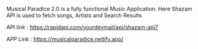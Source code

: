 Musical Paradice 2.0 is a fully functional Music Application.
Here Shazam API is used to fetch songs, Artists and Search Results

API link : https://rapidapi.com/yourdevmail/api/shazam-api7

APP Link : https://musicalparadice.netlify.app/


